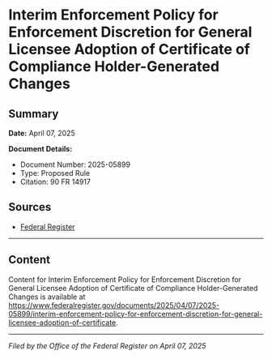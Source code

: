 # Interim Enforcement Policy for Enforcement Discretion for General Licensee Adoption of Certificate of Compliance Holder-Generated Changes

## Summary

**Date:** April 07, 2025

**Document Details:**
- Document Number: 2025-05899
- Type: Proposed Rule
- Citation: 90 FR 14917

## Sources
- [Federal Register](https://www.federalregister.gov/documents/2025/04/07/2025-05899/interim-enforcement-policy-for-enforcement-discretion-for-general-licensee-adoption-of-certificate)

---

## Content

Content for Interim Enforcement Policy for Enforcement Discretion for General Licensee Adoption of Certificate of Compliance Holder-Generated Changes is available at https://www.federalregister.gov/documents/2025/04/07/2025-05899/interim-enforcement-policy-for-enforcement-discretion-for-general-licensee-adoption-of-certificate.

---

*Filed by the Office of the Federal Register on April 07, 2025*
